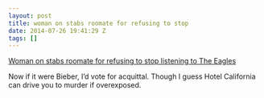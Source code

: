 ```yaml
---
layout: post
title: woman on stabs roomate for refusing to stop
date: 2014-07-26 19:41:29 Z
tags: []
---
```

[Woman on stabs roomate for refusing to stop listening to The Eagles](http://gawker.com/woman-stabs-roommate-for-refusing-to-stop-listening-to-1335462841/+neetzanz)

Now if it were Bieber, I’d vote for acquittal. Though I guess Hotel California can drive you to murder if overexposed.
